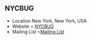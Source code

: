 ## NYCBUG
+ Location New York, New York, USA
+ Website = [NYCBUG](http://www.nycbug.org/index.cgi)
+ Mailing List =[Mailing List](http://www.nycbug.org/index.cgi?action=lists)
